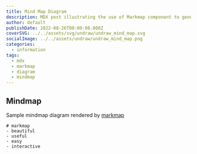 ```yaml
---
title: Mind Map Diagram
description: MDX post illustrating the use of Markmap component to generate mind map diagrams.
author: default
publishDate: 2022-08-26T00:00:00.000Z
coverSVG: ../../assets/svg/undraw/undraw_mind_map.svg
socialImage: ../../assets/undraw/undraw_mind_map.png
categories:
  - information
tags:
  - mdx
  - markmap
  - diagram
  - mindmap
---
```


## Mindmap

Sample mindmap diagram rendered by [markmap](https://markmap.js.org)

```markmap
# markmap
- beautiful
- useful
- easy
- interactive
```
